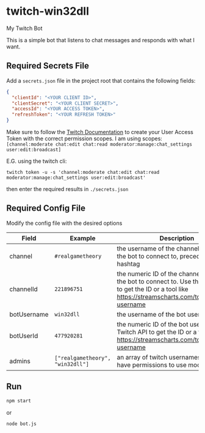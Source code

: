 # twitch-win32dll
My Twitch Bot

This is a simple bot that listens to chat messages and responds with what I want.

## Required Secrets File

Add a `secrets.json` file in the project root that contains the following fields:

```json
{
  "clientId": "<YOUR CLIENT ID>",
  "clientSecret": "<YOUR CLIENT SECRET>",
  "accessId": "<YOUR ACCESS TOKEN>",
  "refreshToken": "<YOUR REFRESH TOKEN>"
}
```

Make sure to follow the [Twitch Documentation](https://dev.twitch.tv/docs/cli/token-command/) to create your User Access Token with the correct permission scopes. I am using scopes: `[channel:moderate chat:edit chat:read moderator:manage:chat_settings user:edit:broadcast]`

E.G. using the twitch cli:

`twitch token -u -s 'channel:moderate chat:edit chat:read moderator:manage:chat_settings user:edit:broadcast'`

then enter the required results in `./secrets.json`

## Required Config File

Modify the config file with the desired options

| Field        | Example                          | Description                                                                                                                                             |
|--------------|----------------------------------|---------------------------------------------------------------------------------------------------------------------------------------------------------|
| channel      | `#realgametheory`                | the username of the channel you want the bot to connect to, preceded by a hashtag                                                                       |
| channelId    | `221896751`                      | the numeric ID of the channel you want the bot to connect to. Use the Twitch API to get the ID or a tool like <https://streamscharts.com/tools/convert-username> |
| botUsername  | `win32dll`                       | the username of the bot user                                                                                                                            |
| botUserId    | `477920281`                      | the numeric ID of the bot user. Use the Twitch API to get the ID or a tool like <https://streamscharts.com/tools/convert-username>                      |
| admins       | `["realgametheory", "win32dll"]` | an array of twitch usernames who should have permissions to use mod commands                                                                            |

## Run

```sh
npm start
```

or

```sh
node bot.js
```